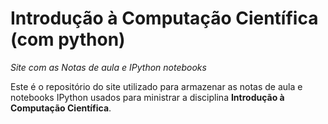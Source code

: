 # Introdução à Computação Científica (com python)
*Site com as Notas de aula e IPython notebooks*

Este é o repositório do site utilizado para armazenar as notas de aula e notebooks IPython usados para ministrar a disciplina **Introdução à Computação Científica**.




